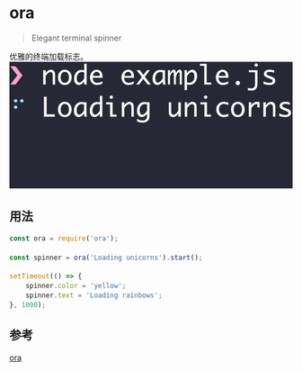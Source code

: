 # ora
> Elegant terminal spinner

优雅的终端加载标志。
![spinner](https://raw.githubusercontent.com/sindresorhus/ora/HEAD/screenshot-2.gif)
## 用法
```js
const ora = require('ora');

const spinner = ora('Loading unicorns').start();

setTimeout(() => {
	spinner.color = 'yellow';
	spinner.text = 'Loading rainbows';
}, 1000);
```

## 参考
[ora](https://www.npmjs.com/package/ora)